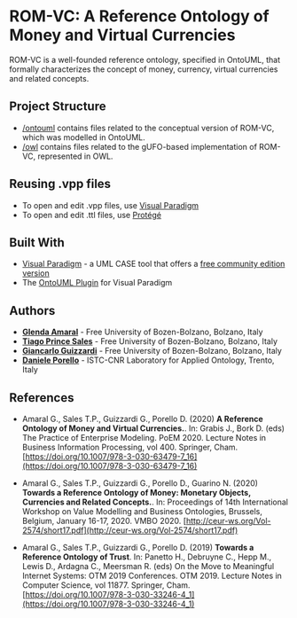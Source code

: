 # ROM-VC: A Reference Ontology of Money and Virtual Currencies

ROM-VC is a well-founded reference ontology, specified in OntoUML, that formally characterizes the concept of money, currency, virtual currencies and related concepts. 

## Project Structure

* [/ontouml](/ontouml) contains files related to the conceptual version of ROM-VC, which was modelled in OntoUML.
* [/owl](/owl) contains files related to the gUFO-based implementation of ROM-VC, represented in OWL.


## Reusing .vpp files

* To open and edit .vpp files, use [Visual Paradigm](https://www.visual-paradigm.com)
* To open and edit .ttl files, use [Protégé](https://protege.stanford.edu/)

## Built With

* [Visual Paradigm](https://www.visual-paradigm.com) - a UML CASE tool that offers a [free community edition version](https://www.visual-paradigm.com/download/community.jsp)
* The [OntoUML Plugin](https://github.com/OntoUML/ontouml-vp-plugin) for Visual Paradigm


## Authors

* **[Glenda Amaral](https://www.researchgate.net/profile/Glenda_Amaral)** - Free University of Bozen-Bolzano, Bolzano, Italy
* **[Tiago Prince Sales](https://www.inf.unibz.it/~tpsales/)** - Free University of Bozen-Bolzano, Bolzano, Italy
* **[Giancarlo Guizzardi](http://www.inf.ufes.br/~gguizzardi)** - Free University of Bozen-Bolzano, Bolzano, Italy
* **[Daniele Porello](https://www.researchgate.net/profile/Daniele_Porello)** - ISTC-CNR Laboratory for Applied Ontology, Trento, Italy


## References

- Amaral G., Sales T.P., Guizzardi G., Porello D. (2020) **A Reference Ontology of Money and Virtual Currencies.**. In: Grabis J., Bork D. (eds) The Practice of Enterprise Modeling. PoEM 2020. Lecture Notes in Business Information Processing, vol 400. Springer, Cham. [https://doi.org/10.1007/978-3-030-63479-7_16](https://doi.org/10.1007/978-3-030-63479-7_16)

- Amaral G., Sales T.P., Guizzardi G., Porello D., Guarino N. (2020) **Towards a Reference Ontology of Money: Monetary Objects, Currencies and Related Concepts.**. In: Proceedings of 14th International Workshop on Value Modelling and Business Ontologies, Brussels, Belgium, January 16-17, 2020. VMBO 2020. [http://ceur-ws.org/Vol-2574/short17.pdf](http://ceur-ws.org/Vol-2574/short17.pdf)

- Amaral G., Sales T.P., Guizzardi G., Porello D. (2019) **Towards a Reference Ontology of Trust**. In: Panetto H., Debruyne C., Hepp M., Lewis D., Ardagna C., Meersman R. (eds) On the Move to Meaningful Internet Systems: OTM 2019 Conferences. OTM 2019. Lecture Notes in Computer Science, vol 11877. Springer, Cham. [https://doi.org/10.1007/978-3-030-33246-4_1](https://doi.org/10.1007/978-3-030-33246-4_1)


